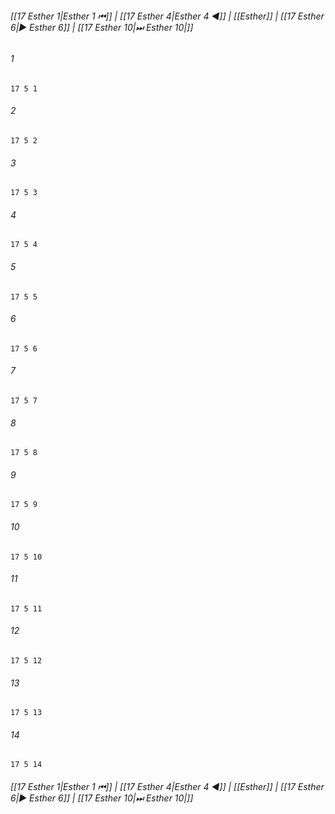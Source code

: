 
###### [[17 Esther 1|Esther 1 ⏮]] | [[17 Esther 4|Esther 4 ◀]] | [[Esther]] | [[17 Esther 6|▶ Esther 6]] | [[17 Esther 10|⏭ Esther 10|]]

###### 1
``` verse
17 5 1 
```
###### 2
``` verse
17 5 2 
```
###### 3
``` verse
17 5 3 
```
###### 4
``` verse
17 5 4 
```
###### 5
``` verse
17 5 5 
```
###### 6
``` verse
17 5 6 
```
###### 7
``` verse
17 5 7 
```
###### 8
``` verse
17 5 8 
```
###### 9
``` verse
17 5 9 
```
###### 10
``` verse
17 5 10 
```
###### 11
``` verse
17 5 11 
```
###### 12
``` verse
17 5 12 
```
###### 13
``` verse
17 5 13 
```
###### 14
``` verse
17 5 14 
```

###### [[17 Esther 1|Esther 1 ⏮]] | [[17 Esther 4|Esther 4 ◀]] | [[Esther]] | [[17 Esther 6|▶ Esther 6]] | [[17 Esther 10|⏭ Esther 10|]]

